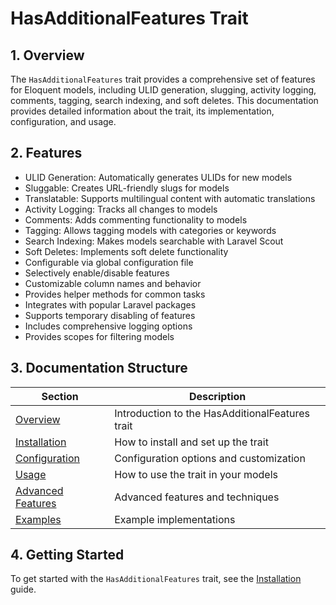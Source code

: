 # HasAdditionalFeatures Trait

## 1. Overview

The `HasAdditionalFeatures` trait provides a comprehensive set of features for Eloquent models, including ULID generation, slugging, activity logging, comments, tagging, search indexing, and soft deletes. This documentation provides detailed information about the trait, its implementation, configuration, and usage.

## 2. Features

- ULID Generation: Automatically generates ULIDs for new models
- Sluggable: Creates URL-friendly slugs for models
- Translatable: Supports multilingual content with automatic translations
- Activity Logging: Tracks all changes to models
- Comments: Adds commenting functionality to models
- Tagging: Allows tagging models with categories or keywords
- Search Indexing: Makes models searchable with Laravel Scout
- Soft Deletes: Implements soft delete functionality
- Configurable via global configuration file
- Selectively enable/disable features
- Customizable column names and behavior
- Provides helper methods for common tasks
- Integrates with popular Laravel packages
- Supports temporary disabling of features
- Includes comprehensive logging options
- Provides scopes for filtering models

## 3. Documentation Structure

| Section | Description |
|---------|-------------|
| [Overview](000-index.md) | Introduction to the HasAdditionalFeatures trait |
| [Installation](005-installation.md) | How to install and set up the trait |
| [Configuration](010-configuration.md) | Configuration options and customization |
| [Usage](015-usage.md) | How to use the trait in your models |
| [Advanced Features](020-advanced-features.md) | Advanced features and techniques |
| [Examples](025-examples.md) | Example implementations |

## 4. Getting Started

To get started with the `HasAdditionalFeatures` trait, see the [Installation](005-installation.md) guide.
